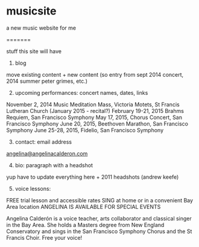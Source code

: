 musicsite
=========

a new music website for me

=======

stuff this site will have

1. blog

move existing content + new content (so entry from sept 2014 concert, 2014 summer peter grimes, etc.)

2. upcoming performances: concert names, dates, links

November 2, 2014 Music Meditation Mass, Victoria Motets, St Francis Lutheran Church
(January 2015 - recital?)
February 19-21, 2015 Brahms Requiem, San Francisco Symphony
May 17, 2015, Chorus Concert, San Francisco Symphony
June 20, 2015, Beethoven Marathon, San Francisco Symphony
June 25-28, 2015, Fidelio, San Francisco Symphony

3. contact: email address

angelina@angelinacalderon.com

4. bio: paragraph with a headshot

yup have to update everything here + 2011 headshots (andrew keefe)

5. voice lessons: 
 
FREE trial lesson and accessible rates
SING at home or in a convenient Bay Area location
ANGELINA IS AVAILABLE FOR SPECIAL EVENTS

Angelina Calderón is a voice teacher, arts collaborator and classical singer in the Bay Area. She holds a Masters degree from New England Conservatory and sings in the San Francisco Symphony Chorus and the St Francis Choir. Free your voice!

